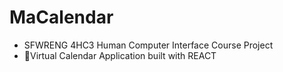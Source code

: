 # MaCalendar

- SFWRENG 4HC3 Human Computer Interface Course Project
- 📅Virtual Calendar Application built with REACT

